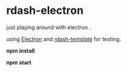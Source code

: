 # rdash-electron
just playing around with electron .

using  [Electron](https://github.com/atom/electron) and [rdash-template](https://github.com/rdash/rdash-angular) for testing.

**npm install**

**npm start**
